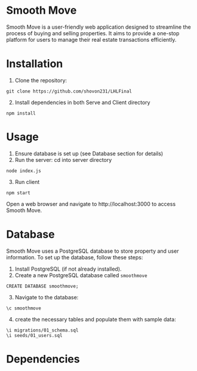 # Smooth Move

Smooth Move is a user-friendly web application designed to streamline the process of buying and selling properties. It aims to provide a one-stop platform for users to manage their real estate transactions efficiently.

# Installation

1. Clone the repository:

```
git clone https://github.com/shovon231/LHLFinal
```
2. Install dependencies in both Serve and Client directory
```
npm install
```

# Usage
1. Ensure database is set up (see Database section for details)
2. Run the server:
cd into server directory
```
node index.js
```
3. Run client
```
npm start
```
Open a web browser and navigate to http://localhost:3000 to access Smooth Move.


# Database
Smooth Move uses a PostgreSQL database to store property and user information. To set up the database, follow these steps:
1. Install PostgreSQL (if not already installed).
2. Create a new PostgreSQL database called `smoothmove`
```
CREATE DATABASE smoothmove;
```
3. Navigate to the database:
```
\c smoothmove
```
4. create the necessary tables and populate them with sample data:
```
\i migrations/01_schema.sql
\i seeds/01_users.sql
```

# Dependencies
